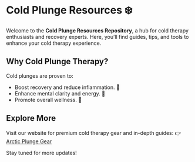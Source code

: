 # Cold Plunge Resources ❄️

Welcome to the **Cold Plunge Resources Repository**, a hub for cold therapy enthusiasts and recovery experts. Here, you’ll find guides, tips, and tools to enhance your cold therapy experience.

## Why Cold Plunge Therapy?
Cold plunges are proven to:
- Boost recovery and reduce inflammation. 💪
- Enhance mental clarity and energy. 🧠
- Promote overall wellness. 🌟

## Explore More
Visit our website for premium cold therapy gear and in-depth guides:
👉 [Arctic Plunge Gear](https://arcticplungegear.com)

Stay tuned for more updates!
